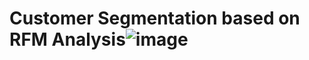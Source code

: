 # Customer Segmentation based on RFM Analysis![image](https://user-images.githubusercontent.com/83650174/122660056-90898600-d19b-11eb-8822-42b41eeeacc0.png)

